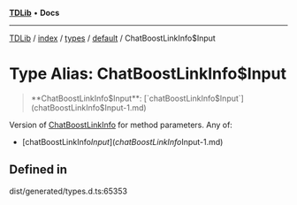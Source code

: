 [**TDLib**](../../../../../../README.md) • **Docs**

***

[TDLib](../../../../../../modules.md) / [index](../../../../../README.md) / [types](../../../README.md) / [default](../README.md) / ChatBoostLinkInfo$Input

# Type Alias: ChatBoostLinkInfo$Input

> **ChatBoostLinkInfo$Input**: [`chatBoostLinkInfo$Input`](chatBoostLinkInfo$Input-1.md)

Version of [ChatBoostLinkInfo](ChatBoostLinkInfo.md) for method parameters.
Any of:
- [chatBoostLinkInfo$Input](chatBoostLinkInfo$Input-1.md)

## Defined in

dist/generated/types.d.ts:65353
